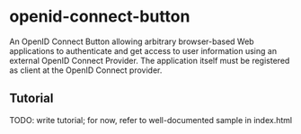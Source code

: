 openid-connect-button
=====================

An OpenID Connect Button allowing arbitrary browser-based Web applications to authenticate and get access to user information using an external OpenID Connect Provider. The application itself must be registered as client at the OpenID Connect provider.

Tutorial
--
TODO: write tutorial; for now, refer to well-documented sample in index.html
